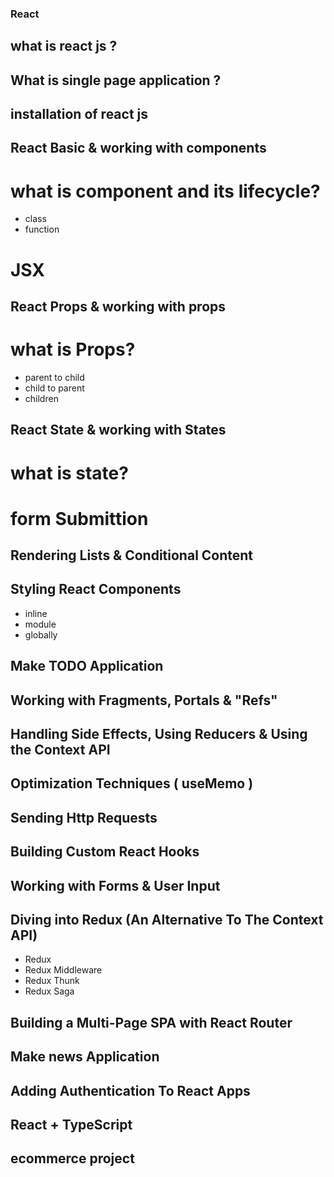 ### React

## what is react js ?

## What is single page application ?

## installation of react js

## React Basic & working with components
# what is component and its lifecycle?
- class 	    
- function	

# JSX	

## React Props & working with props
# what is Props?
- parent to child 
- child to parent
- children				

## React State & working with States
# what is state?
# form Submittion

## Rendering Lists & Conditional Content

## Styling React Components
- inline
- module
- globally

## Make TODO Application

## Working with Fragments, Portals & "Refs"

## Handling Side Effects, Using Reducers & Using the Context API

## Optimization Techniques ( useMemo  )

## Sending Http Requests

## Building Custom React Hooks

## Working with Forms & User Input

## Diving into Redux (An Alternative To The Context API)
- Redux 
- Redux Middleware
- Redux Thunk
- Redux Saga

## Building a Multi-Page SPA with React Router

## Make news Application

## Adding Authentication To React Apps

## React + TypeScript

## ecommerce project


